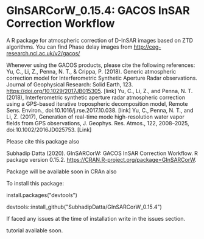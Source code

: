 # GInSARCorW_0.15.4: GACOS InSAR Correction Workflow

A R package for atmospheric correction of D-InSAR images based on ZTD algorithms. You can find Phase delay images from http://ceg-research.ncl.ac.uk/v2/gacos/

Whenever using the GACOS products, please cite the following references:
Yu, C., Li, Z., Penna, N. T., & Crippa, P. (2018). Generic atmospheric correction model for Interferometric Synthetic Aperture Radar observations. Journal of Geophysical Research: Solid Earth, 123. https://doi.org/10.1029/2017JB015305. [link]
Yu, C., Li, Z., and Penna, N. T. (2018), Interferometric synthetic aperture radar atmospheric correction using a GPS-based iterative tropospheric decomposition model, Re­mote Sens. En­v­i­ron., doi:10.​1016/​j.​rse.​2017.​10.​038. [link]
Yu, C., Penna, N. T., and Li, Z. (2017), Generation of real-time mode high-resolution water vapor fields from GPS observations, J. Geophys. Res. Atmos., 122, 2008–2025, doi:10.1002/2016JD025753. [Link]

Please cite this package also    

Subhadip Datta (2020). GInSARCorW: GACOS InSAR Correction Workflow. R package version 0.15.2. <https://CRAN.R-project.org/package=GInSARCorW>.


Package will be available soon in CRAn also

To install this package:

install.packages("devtools")

devtools::install_github("SubhadipDatta/GInSARCorW_0.15.4")

If faced any issues at the time of installation write in the issues section.

tutorial available soon.
